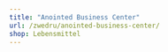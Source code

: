 ```yaml
---
title: "Anointed Business Center"
url: /zwedru/anointed-business-center/
shop: Lebensmittel
---
```

